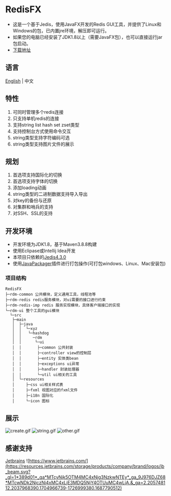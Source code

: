 # RedisFX

- 这是一个基于Jedis，使用JavaFX开发的Redis GUI工具，并提供了Linux和Windows的包，已内置jre环境，解压即可运行。
- 如果您的电脑已经安装了JDK1.8以上（需要JavaFX包），也可以直接运行jar包启动。
- [下载地址](https://github.com/tanhuang2016/RedisFX/releases)

## 语言
[English](README.en-US.md)  | 中文

## 特性

1. 可同时管理多个redis连接
2. 只支持单机redis的连接
3. 支持string list hash set zset类型
4. 支持控制台方式使用命令交互
5. string类型支持字符编码可选
6. string类型支持图片文件的展示

## 规划

1. 首选项支持国际化的切换
2. 首选项支持字体的切换
3. 添加loading动画
4. string类型的二进制数据支持导入导出
5. 对key的备份与还原
6. 对集群和哨兵的支持
7. 对SSH、SSL的支持

## 开发环境

- 开发环境为JDK1.8，基于Maven3.8.8构建
- 使用Eclipase或Intellij Idea开发
- 本项目只依赖的[Jedis4.3.0](https://github.com/redis/jedis)
- 使用[JavaPackager](https://github.com/fvarrui/JavaPackager)插件进行打包操作(可打包windows、Linux、Mac安装包)
### 项目结构

```text
RedisFX
├─rdm-common 公共模块，定义通用工具，线程池等
├─rdm-redis redis服务模块，对ui需要的接口进行约束
├─rdm-redis-imp redis 服务实现模块，具体客户端接口的实现
└─rdm-ui 整个工具的gui模块
  └─src
   ├─main
   │  ├─java
   │  │  └─xyz
   │  │   └─hashdog
   │  │     ─rdm
   │  │      └─ui 
   │  │       ├─common 公共封装
   │  │       ├─controller view的控制层
   │  │       ├─entity 实体类bean
   │  │       ├─exceptions ui异常
   │  │       ├─handler 封装处理器
   │  │       └─util ui相关的工具
   │  └─resources 
   │     ├─css ui相关样式表
   │     ├─fxml 视图对应的fxml文件
   │     ├─i18n 国际化
   │     └─icon 图标
```

## 展示

![create.gif](doc%2Fimage%2Fcreate.gif)
![string.gif](doc%2Fimage%2Fstring.gif)
![other.gif](doc%2Fimage%2Fother.gif)

## 感谢支持

[Jetbrains](https://www.jetbrains.com/)
![https://www.jetbrains.com/](https://resources.jetbrains.com/storage/products/company/brand/logos/jb_beam.svg?_gl=1*389d01*_ga*MTcyNjk5OTM4MC4xNjg3NzkwNTEy*_ga_9J976DJZ68*MTcwNDk2NjczNi4xMC4xLjE3MDQ5NjY4OTUuMC4wLjA.&_ga=2.205748112.2037968390.1704966739-1726999380.1687790512)